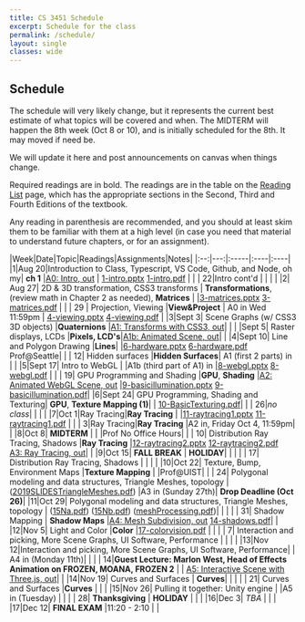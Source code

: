 ```yaml
---
title: CS 3451 Schedule
excerpt: Schedule for the class
permalink: /schedule/
layout: single
classes: wide
---
```


## Schedule

The schedule will very likely change, but it represents the current best estimate of what topics will be covered and when.  The MIDTERM will happen the 8th week (Oct 8 or 10), and is initially scheduled for the 8th.  It may moved if need be. 

We will update it here and post announcements on canvas when things change.

Required readings are in bold. The readings are in the table on the [Reading List](/readings/) page, which has the appropriate sections in the Second, Third and Fourth Editions of the textbook.

Any reading in parenthesis are recommended, and you should at least skim them to be familiar with them at a high level (in case you need that material to understand future chapters, or for an assignment).

|Week|Date|Topic|Readings|Assignments|Notes|
|:--:|---:|:-----|:----|:----|
|1|Aug 20|Introduction to Class, Typescript, VS Code, Github, and Node, oh my| **ch 1** |[A0: Intro, out](https://github.com/cs3451/f19-a0) | [1-intro.pptx](/assets/1-intro.pptx) [1-intro.pdf](/assets/1-intro.pdf) |
| | 22|Intro cont'd | |  | |
|2| Aug 27| 2D & 3D transformation, CSS3 transforms | **Transformations**, (review math in Chapter 2 as needed), **Matrices**  |  |[3-matrices.pptx](/assets/3-matrices.pptx) [3-matrices.pdf](/assets/3-matrices.pdf) |
| | 29 | Projection, Viewing |**View&Project** | A0 in Wed 11:59pm | [4-viewing.pptx](/assets/4-viewing.pptx) [4-viewing.pdf](/assets/4-viewing.pdf) |
|3|Sept 3| Scene Graphs (w/ CSS3 3D objects) |**Quaternions** |[A1: Transforms with CSS3, out](https://github.com/cs3451/f19-a1)| |
| |Sept 5| Raster displays, LCDs |**Pixels, LCD's**|[A1b: Animated Scene, out](https://github.com/cs3451/f19-a1b)| |
|4|Sept 10| Line and Polygon Drawing  |**Lines**|  |[6-hardware.pptx](/assets/6-hardware.pptx) [6-hardware.pdf](/assets/6-hardware.pdf)<br>Prof@Seattle|
| | 12| Hidden surfaces |**Hidden Surfaces**| A1 (first 2 parts) in | |
|5|Sept 17| Intro to WebGL | |A1b (third part of A1) in |[8-webgl.pptx](/assets/8-webgl.pptx) [8-webgl.pdf](/assets/8-webgl.pdf) |
| | 19| GPU Programming and Shading |**GPU**, **Shading** |[A2: Animated WebGL Scene, out](https://github.com/cs3451/f19-a2)  |[9-basicillumination.pptx](/assets/9-basicillumination.pptx) [9-basicillumination.pdf](/assets/9-basicillumination.pdf)|
|6|Sept 24| GPU Programming, Shading and Texturing| **GPU**, **Texture Mapping (1)**| | [10-BasicTexturing.pdf](/assets/10-BasicTexturing.pdf)|
| | 26|*no class*| | | |
|7|Oct 1|Ray Tracing|**Ray Tracing** | |[11-raytracing1.pptx](/assets/11-raytracing1.pptx) [11-raytracing1.pdf](/assets/11-raytracing1.pdf) |
| |  3|Ray Tracing|**Ray Tracing** |A2 in, Friday Oct 4, 11:59pm| |
|8|Oct 8|  **MIDTERM** | | |Prof No Office Hours|
| | 10| Distribution Ray Tracing, Shadows |**Ray Tracing** |[12-raytracing2.pptx](/assets/12-raytracing2.pptx) [12-raytracing2.pdf](/assets/12-raytracing2.pdf)<br> [A3: Ray Tracing, out](https://github.com/cs3451/f19-a3)| |
|9|Oct 15| **FALL BREAK** | **HOLIDAY**|  | |
| | 17| Distribution Ray Tracing, Shadows | | | |
|10|Oct 22| Texture, Bump, Environment Maps |**Texture Mapping** | |Prof@UIST|
| | 24| Polygonal modeling and data structures, Triangle Meshes, topology |([2019SLIDESTriangleMeshes.pdf](/assets/2019SLIDESTriangleMeshes.pdf)) |A3 in (Sunday 27th)| **Drop Deadline (Oct 26)**|
|11|Oct 29| Polygonal modeling and data structures, Triangle Meshes, topology | ([15Na.pdf](/assets/15Na.pdf)) ([15Nb.pdf](/assets/15Nb.pdf)) ([meshProcessing.pdf](/assets/meshProcessing.pdf))| | |
| | 31| Shadow Mapping | **Shadow Maps** |[A4: Mesh Subdivision, out](https://github.com/cs3451/f19-a4) [14-shadows.pdf](/assets/14-shadows.pdf)| | 
|12|Nov 5| Light and Color |**Color** |[17-colorvision.pdf](/assets/17-colorvision.pdf) | |
| | 7| Interaction and picking, More Scene Graphs, UI Software, Performance |  | | |
|13|Nov 12|Interaction and picking, More Scene Graphs, UI Software, Performance| | A4 in (Monday 11th)| |
| | 14|**Guest Lecture: Marlon West, Head of Effects Animation on FROZEN, MOANA, FROZEN 2** | | [A5: Interactive Scene with Three.js, out](https://github.com/cs3451/f19-a5)| |
|14|Nov 19| Curves and Surfaces | **Curves**| | |
| | 21| Curves and Surfaces |**Curves** | | |
|15|Nov 26| Pulling it together: Unity engine | |A5 in (Tuesday) | |
| | 28| **Thanksgiving** | **HOLIDAY** | | |
|16|Dec 3| _TBA_ | | |
|17|Dec 12| **FINAL EXAM** |11:20 - 2:10 | |


